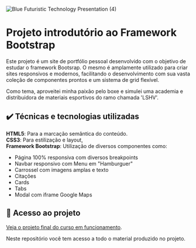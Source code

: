 

![Blue Futuristic Technology Presentation (4)](https://github.com/lshv04/bootstrapex1/assets/169161949/2bd130af-a353-40c6-97ef-30e72e6fa67f)



# Projeto introdutório ao Framework Bootstrap

Este projeto é um site de portfólio pessoal desenvolvido com o objetivo de estudar o framework Bootsrap. O mesmo é amplamente utilizado para criar sites responsivos e modernos, facilitando o desenvolvimento com sua vasta coleção de componentes prontos e um sistema de grid flexível.    

Como tema, aproveitei minha paixão pelo boxe e simulei uma academia e distribuidora de materiais esportivos do ramo chamada 'LSHV'.

## ✔️ Técnicas e tecnologias utilizadas
**HTML5**: Para a marcação semântica do conteúdo.  
**CSS3**: Para estilização e layout,   
**Framework Bootstrap**: Utilização de diversos componentes como:  
- Página 100% responsiva com diversos breakpoints  
- Navbar responsivo com Menu em "Hamburguer"  
- Carrossel com imagens amplas e texto  
- Citações  
- Cards  
- Tabs  
- Modal com iframe Google Maps  




      
## 📁 Acesso ao projeto  

[Veja o projeto final do curso em funcionamento](https://lshv04.github.io/bootstrapex1/).

Neste repositório você tem acesso a todo o material produzido no projeto.


